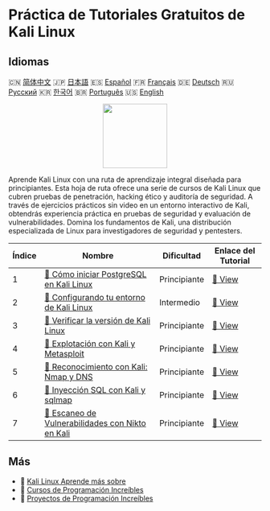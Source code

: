 # Práctica de Tutoriales Gratuitos de Kali Linux

## Idiomas

🇨🇳 [简体中文](README_zh.md) 🇯🇵 [日本語](README_ja.md) 🇪🇸 [Español](README_es.md) 🇫🇷 [Français](README_fr.md) 🇩🇪 [Deutsch](README_de.md) 🇷🇺 [Русский](README_ru.md) 🇰🇷 [한국어](README_ko.md) 🇧🇷 [Português](README_pt.md) 🇺🇸 [English](README.md) 

<div align="center">
<img width="128px" src="https://file.labex.io/path/nJIFH3qqCckt.png">
</div>

Aprende Kali Linux con una ruta de aprendizaje integral diseñada para principiantes. Esta hoja de ruta ofrece una serie de cursos de Kali Linux que cubren pruebas de penetración, hacking ético y auditoría de seguridad. A través de ejercicios prácticos sin video en un entorno interactivo de Kali, obtendrás experiencia práctica en pruebas de seguridad y evaluación de vulnerabilidades. Domina los fundamentos de Kali, una distribución especializada de Linux para investigadores de seguridad y pentesters.

|   Índice | Nombre                                                                                                                               | Dificultad   | Enlace del Tutorial                                                                         |
|----------|--------------------------------------------------------------------------------------------------------------------------------------|--------------|---------------------------------------------------------------------------------------------|
|        1 | [📖 Cómo iniciar PostgreSQL en Kali Linux](https://labex.io/es/tutorials/kali-how-to-start-postgresql-in-kali-linux-417476)          | Principiante | [🔗 View](https://labex.io/es/tutorials/kali-how-to-start-postgresql-in-kali-linux-417476)  |
|        2 | [📖 Configurando tu entorno de Kali Linux](https://labex.io/es/tutorials/kali-setting-up-your-kali-linux-environment-552195)         | Intermedio   | [🔗 View](https://labex.io/es/tutorials/kali-setting-up-your-kali-linux-environment-552195) |
|        3 | [📖 Verificar la versión de Kali Linux](https://labex.io/es/tutorials/kali-verify-kali-linux-version-552268)                         | Principiante | [🔗 View](https://labex.io/es/tutorials/kali-verify-kali-linux-version-552268)              |
|        4 | [📖 Explotación con Kali y Metasploit](https://labex.io/es/tutorials/kali-kali-exploitation-with-metasploit-552293)                  | Principiante | [🔗 View](https://labex.io/es/tutorials/kali-kali-exploitation-with-metasploit-552293)      |
|        5 | [📖 Reconocimiento con Kali: Nmap y DNS](https://labex.io/es/tutorials/kali-kali-reconnaissance-with-nmap-and-dns-552298)            | Principiante | [🔗 View](https://labex.io/es/tutorials/kali-kali-reconnaissance-with-nmap-and-dns-552298)  |
|        6 | [📖 Inyección SQL con Kali y sqlmap](https://labex.io/es/tutorials/kali-kali-sql-injection-with-sqlmap-552300)                       | Principiante | [🔗 View](https://labex.io/es/tutorials/kali-kali-sql-injection-with-sqlmap-552300)         |
|        7 | [📖 Escaneo de Vulnerabilidades con Nikto en Kali](https://labex.io/es/tutorials/kali-kali-vulnerability-scanning-with-nikto-552301) | Principiante | [🔗 View](https://labex.io/es/tutorials/kali-kali-vulnerability-scanning-with-nikto-552301) |

## Más

- 🔗 [Kali Linux Aprende más sobre](https://labex.io/es/skilltrees/kali)
- 🔗 [Cursos de Programación Increíbles](https://github.com/labex-labs/awesome-programming-courses)
- 🔗 [Proyectos de Programación Increíbles](https://github.com/labex-labs/awesome-programming-projects)

